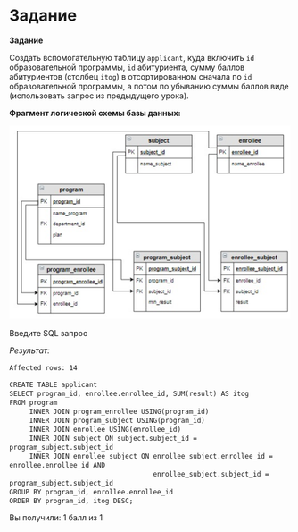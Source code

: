 # Задание

**Задание**

Создать вспомогательную таблицу `applicant`, куда включить `id` образовательной программы, `id` абитуриента, сумму баллов абитуриентов (столбец `itog`) в отсортированном сначала по `id` образовательной программы, а потом по убыванию суммы баллов виде (использовать запрос из предыдущего урока).

**Фрагмент логической схемы базы данных:**

<p float="left">
<img src="ab_5.jpg" width="600" />
</p>

Введите SQL запрос

*Результат:*

```mysql
Affected rows: 14
```

```mysql
CREATE TABLE applicant
SELECT program_id, enrollee.enrollee_id, SUM(result) AS itog
FROM program
     INNER JOIN program_enrollee USING(program_id)
     INNER JOIN program_subject USING(program_id)
     INNER JOIN enrollee USING(enrollee_id)
     INNER JOIN subject ON subject.subject_id = program_subject.subject_id
     INNER JOIN enrollee_subject ON enrollee_subject.enrollee_id = enrollee.enrollee_id AND 
                                    enrollee_subject.subject_id = program_subject.subject_id
GROUP BY program_id, enrollee.enrollee_id 
ORDER BY program_id, itog DESC;
```

Вы получили: 1 балл из 1
